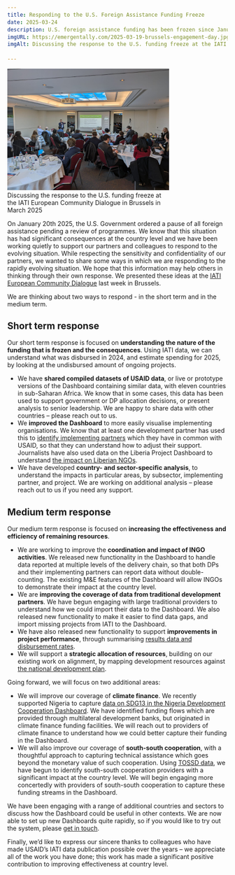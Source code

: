 ```yaml
---
title: Responding to the U.S. Foreign Assistance Funding Freeze
date: 2025-03-24
description: U.S. foreign assistance funding has been frozen since January 20th, 2025, pending a review of all programmes. As the world’s single largest development partner, this has an effect at the country level. We discuss how Emergentally is supporting partners and colleagues to respond to the evolving situation.
imgURL: https://emergentally.com/2025-03-19-brussels-engagement-day.jpg
imgAlt: Discussing the response to the U.S. funding freeze at the IATI European Community Dialogue in Brussels in March 2025

---
```


<div class="text-center float-md-end mb-lg-4 ms-lg-3 mb-2" style="max-width:370px">
<img
src="/2025-03-19-brussels-engagement-day.jpg" />
<br />Discussing the response to the U.S. funding freeze at the IATI European Community Dialogue in Brussels in March 2025
</div>

On January 20th 2025, the U.S. Government ordered a pause of all foreign assistance pending a review of programmes. We know that this situation has had significant consequences at the country level and we have been working quietly to support our partners and colleagues to respond to the evolving situation. While respecting the sensitivity and confidentiality of our partners, we wanted to share some ways in which we are responding to the rapidly evolving situation. We hope that this information may help others in thinking through their own response. We presented these ideas at the [IATI European Community Dialogue](https://iatistandard.org/en/news/eu-members-states-and-iati-community-meet-in-brussels/) last week in Brussels.

We are thinking about two ways to respond - in the short term and in the medium term.

## Short term response
Our short term response is focused on **understanding the nature of the funding that is frozen and the consequences**. Using IATI data, we can understand what was disbursed in 2024, and estimate spending for 2025, by looking at the undisbursed amount of ongoing projects.

* We have **shared compiled datasets of USAID data**, or live or prototype versions of the Dashboard containing similar data, with eleven countries in sub-Saharan Africa. We know that in some cases, this data has been used to support government or DP allocation decisions, or present analysis to senior leadership. We are happy to share data with other countries &ndash; please reach out to us.
* We **improved the Dashboard** to more easily visualise implementing organisations. We know that at least one development partner has used this to [identify implementing partners](https://nigeria.emergentally.com/by/donor/20) which they have in common with USAID, so that they can understand how to adjust their support. Journalists have also used data on the Liberia Project Dashboard to understand [the impact on Liberian NGOs](https://frontpageafricaonline.com/news/liberia-us-aid-cut-will-have-devastating-impact-on-liberian-ngos-and-the-aid-economy-says-one-local-ngo-head/).
* We have developed **country- and sector-specific analysis**, to understand the impacts in particular areas, by subsector, implementing partner, and project. We are working on additional analysis &ndash; please reach out to us if you need any support.

## Medium term response
Our medium term response is focused on **increasing the effectiveness and efficiency of remaining resources**.

* We are working to improve the **coordination and impact of INGO activities**. We released new functionality in the Dashboard to handle data reported at multiple levels of the delivery chain, so that both DPs and their implementing partners can report data without double-counting. The existing M&E features of the Dashboard will allow INGOs to demonstrate their impact at the country level.
* We are **improving the coverage of data from traditional development partners**. We have begun engaging with large traditional providers to understand how we could import their data to the Dashboard. We also released new functionality to make it easier to find data gaps, and import missing projects from IATI to the Dashboard.
* We have also released new functionality to support **improvements in project performance**, through summarising [results data and disbursement rates](https://liberiaprojects.org/reports/results).
* We will support a **strategic allocation of resources**, building on our existing work on alignment, by mapping development resources against [the national development plan](https://liberiaprojects.org/reports/national-development-plan).

Going forward, we will focus on two additional areas:
* We will improve our coverage of **climate finance**. We recently supported Nigeria to capture [data on SDG13 in the Nigeria Development Cooperation Dashboard](https://nigeria.emergentally.com/by/sdg-goals/13). We have identified funding flows which are provided through multilateral development banks, but originated in climate finance funding facilities. We will reach out to providers of climate finance to understand how we could better capture their funding in the Dashboard.
* We will also improve our coverage of **south-south cooperation**, with a thoughtful approach to capturing technical assistance which goes beyond the monetary value of such cooperation. Using [TOSSD data](https://tossd.online/), we have begun to identify south-south cooperation providers with a significant impact at the country level. We will begin engaging more concertedly with providers of south-south cooperation to capture these funding streams in the Dashboard.

We have been engaging with a range of additional countries and sectors to discuss how the Dashboard could be useful in other contexts. We are now able to set up new Dashboards quite rapidly, so if you would like to try out the system, please [get in touch](/get-in-touch/).

Finally, we’d like to express our sincere thanks to colleagues who have made USAID’s IATI data publication possible over the years &ndash; we appreciate all of the work you have done; this work has made a significant positive contribution to improving effectiveness at country level.
